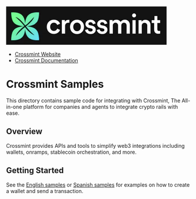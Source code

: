 ![Crossmint Banner](assets/crossmint_dark.png)
- [Crossmint Website](https://crossmint.com)
- [Crossmint Documentation](https://docs.crossmint.com)

# Crossmint Samples

This directory contains sample code for integrating with Crossmint, The All-in-one platform for companies and agents to integrate crypto rails with ease.

## Overview

Crossmint provides APIs and tools to simplify web3 integrations including wallets, onramps, stablecoin orchestration, and more.

## Getting Started

See the [English samples](samples/wallet_tx_send/EN_wallet_tx_send.md) or [Spanish samples](samples/wallet_tx_send/ES_wallet_tx_send.md) for examples on how to create a wallet and send a transaction.
